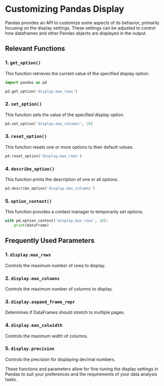 # Customizing Pandas Display

Pandas provides an API to customize some aspects of its behavior, primarily focusing on the display settings. These settings can be adjusted to control how dataframes and other Pandas objects are displayed in the output.

## Relevant Functions

### 1. `get_option()`

This function retrieves the current value of the specified display option.

```python
import pandas as pd

pd.get_option('display.max_rows')
```

### 2. `set_option()`

This function sets the value of the specified display option.

```python
pd.set_option('display.max_columns', 10)
```

### 3. `reset_option()`

This function resets one or more options to their default values.

```python
pd.reset_option('display.max_rows')
```

### 4. `describe_option()`

This function prints the description of one or all options.

```python
pd.describe_option('display.max_columns')
```

### 5. `option_context()`

This function provides a context manager to temporarily set options.

```python
with pd.option_context('display.max_rows', 10):
    print(dataframe)
```

## Frequently Used Parameters

### 1. `display.max_rows`

Controls the maximum number of rows to display.

### 2. `display.max_columns`

Controls the maximum number of columns to display.

### 3. `display.expand_frame_repr`

Determines if DataFrames should stretch to multiple pages.

### 4. `display.max_colwidth`

Controls the maximum width of columns.

### 5. `display.precision`

Controls the precision for displaying decimal numbers.

These functions and parameters allow for fine-tuning the display settings in Pandas to suit your preferences and the requirements of your data analysis tasks.